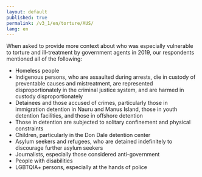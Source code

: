 ```yaml
---
layout: default
published: true
permalink: /v3_1/en/torture/AUS/
lang: en
---
```

When asked to provide more context about who was especially vulnerable to torture and ill-treatment by government agents in 2019, our respondents mentioned all of the following:

-	Homeless people
-	Indigenous persons, who are assaulted during arrests, die in custody of preventable causes and mistreatment, are represented disproportionately in the criminal justice system, and are harmed in custody disproportionately 
-	Detainees and those accused of crimes, particularly those in immigration detention in Nauru and Manus Island, those in youth detention facilities, and those in offshore detention
-	Those in detention are subjected to solitary confinement and physical constraints
-	Children, particularly in the Don Dale detention center
-	Asylum seekers and refugees, who are detained indefinitely to discourage further asylum seekers
-	Journalists, especially those considered anti-government
-	People with disabilities
-	LGBTQIA+ persons, especially at the hands of police
